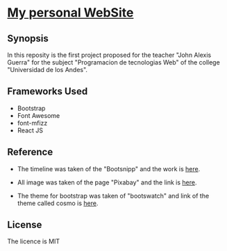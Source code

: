 # [My personal WebSite](http://website-jhon-torres.s3-website-sa-east-1.amazonaws.com/)

## Synopsis

In this reposity is the first project proposed for the teacher "John Alexis Guerra" for the subject "Programacion de tecnologias Web" of the college "Universidad de los Andes".

## Frameworks Used

* Bootstrap
* Font Awesome
* font-mfizz
* React JS

## Reference

* The timeline was taken of the "Bootsnipp" and the work is [here](http://bootsnipp.com/snippets/featured/zigzag-timeline-layout).

* All image was taken of the page "Pixabay" and the link is [here](https://pixabay.com/en/).

* The theme for bootstrap was taken of "bootswatch" and link of the theme called cosmo is [here](https://bootswatch.com/cosmo/).

## License

The licence is MIT
